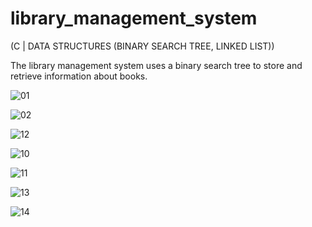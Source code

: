 # library_management_system
(C | DATA STRUCTURES (BINARY SEARCH TREE, LINKED LIST))

The library management system uses a binary search tree to store and retrieve information about books. 

![01](https://github.com/jose-ambrosioo/library_management_system/assets/59221796/80e2e540-ce08-49fb-9c69-72a21b6ec41a)

![02](https://github.com/jose-ambrosioo/library_management_system/assets/59221796/f3b9972d-c6f9-4bcf-830f-57cb37fdd65f)

![12](https://github.com/jose-ambrosioo/library_management_system/assets/59221796/ab0aa918-1480-4030-9b81-17408bd8d224)

![10](https://github.com/jose-ambrosioo/library_management_system/assets/59221796/1fc0141a-bddb-4014-a039-499f7436b18a)

![11](https://github.com/jose-ambrosioo/library_management_system/assets/59221796/2b22e31b-fb9b-4972-a569-75c2b4025361)

![13](https://github.com/jose-ambrosioo/library_management_system/assets/59221796/4e2b0d3d-b991-4a61-aece-702c1a6572e2)

![14](https://github.com/jose-ambrosioo/library_management_system/assets/59221796/1b300f42-ba43-47d2-b960-6457d420856c)

























